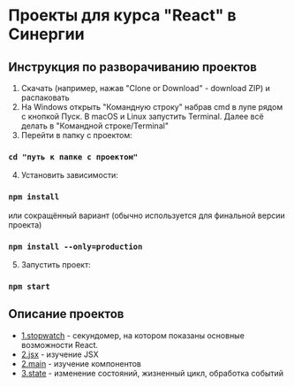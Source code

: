 Проекты для курса "React" в Синергии
=====

Инструкция по разворачиванию проектов
-----

1. Скачать (например, нажав "Clone or Download" - download ZIP) и распаковать
2. На Windows открыть "Командную строку" набрав cmd в лупе рядом с кнопкой Пуск. В macOS и Linux запустить Terminal. 
Далее всё делать в "Командной строке/Terminal"
3. Перейти в папку с проектом:
### `cd "путь к папке с проектом"`
4. Установить зависимости:
### `npm install`
или сокращённый вариант (обычно используется для финальной версии проекта)
### `npm install --only=production`
5. Запустить проект:
### `npm start`

Описание проектов
-----

- [1.stopwatch](https://github.com/lavsexpert/synergy-react/tree/master/1.stopwatch) - секундомер, на котором показаны основные возможности React.
- [2.jsx](https://github.com/lavsexpert/synergy-react/tree/master/2.jsx) - изучение JSX
- [2.main](https://github.com/lavsexpert/synergy-react/tree/master/2.main) - изучение компонентов 
- [3.state](https://github.com/lavsexpert/synergy-react/tree/master/3.state) - изменение состояний, жизненный цикл, обработка событий






